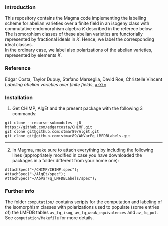 ### Introduction
This repository contains the Magma code implementing the labelling scheme for abelian varieties over a finite field in an isogeny class with commutative endomorphism algebra $`K`$ described in the referece below.<br>
The isomorphism classes of these abelian varieties are functorially represented by fractional ideals in $`K`$.
Hence, we label the corresponding ideal classes.<br>
In the ordinary case, we label also polarizations of the abelian varieties, represented by elements $`K`$.

### Reference
Edgar Costa, Taylor Dupuy, Stefano Marseglia, David Roe, Christelle Vincent<br>
*Labeling abelian varieties over finite fields*, [`arXiv`](https://arxiv.org/abs/2501.17012)

### Installation

1) Get CHIMP, AlgEt and the present package with the following 3 commands:

```
git clone --recurse-submodules -j8 https://github.com/edgarcosta/CHIMP.git
git clone git@github.com:stmar89/AlgEt.git
git clone git@github.com:stmar89/AbVarFq_LMFDBLabels.git
```
-------------------------------------------------------------------------------
2) In Magma, make sure to attach everything by including the following lines (appropriately modified in case you have downloaded the packages in a folder different from your home one):
```
AttachSpec("~/CHIMP/CHIMP.spec");
AttachSpec("~/AlgEt/spec");
AttachSpec("~/AbVarFq_LMFDBLabels/spec");
```
### Further info
The folder `computation/` contains scripts for the computation and labeling of the isomorphism classes with polarizations used to populate (some entries of) the LMFDB tables `av_fq_isog`, `av_fq_weak_equivalences` and `av_fq_pol`.<br>
See `computation/Makefile` for more details.
